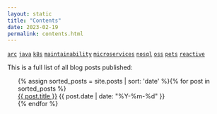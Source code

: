 ```yaml
---
layout: static
title: "Contents"
date: 2023-02-19
permalink: contents.html
---
```

[```arc```](/tag/arc.html)
[```java```](/tag/java.html)
[```k8s```](/tag/k8s.html)
[```maintainability```](/tag/maintainability.html)
[```microservices```](/tag/microservices.html)
[```nosql```](/tag/nosql.html)
[```oss```](/tag/oss.html)
[```pets```](/tag/pets.html)
[```reactive```](/tag/reactive.html)

This is a full list of all blog posts published:
  <ul class="categories-list">
    {% assign sorted_posts = site.posts | sort: 'date' %}{% for post in sorted_posts %}
      <div class="posts-list-item">
          <span class="posts-list-item-name float-left"><a href="{{ site.baseurl }}{{ post.url }}">{{ post.title }}</a></span>
        <span class="posts-list-item-date float-right">{{ post.date | date: "%Y-%m-%d" }}</span>
      </div>
    {% endfor %}
  </ul>